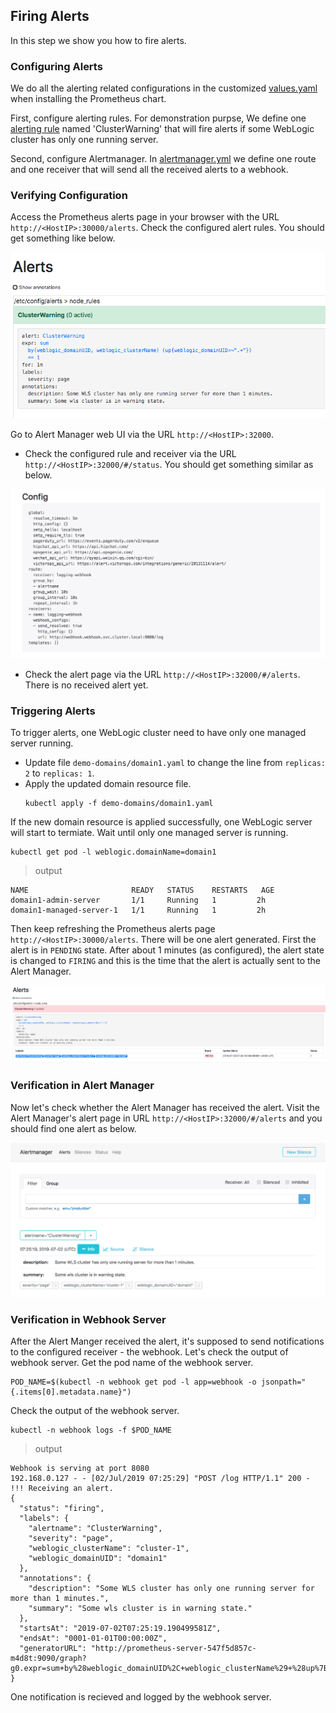 ## Firing Alerts
In this step we show you how to fire alerts.

### Configuring Alerts
We do all the alerting related configurations in the customized [values.yaml](../prometheus/values.yaml) when installing the Prometheus chart.  

First, configure alerting rules. For demonstration purpse, We define one [alerting rule](../prometheus/values.yaml#L45) named 'ClusterWarning' that will fire alerts if some WebLogic cluster has only one running server.

Second, configure Alertmanager. In [alertmanager.yml](../prometheus/values.yaml#L27) we define one route and one receiver that will send all the received alerts to a webhook.

### Verifying Configuration
Access the Prometheus alerts page in your browser with the URL `http://<HostIP>:30000/alerts`. Check the configured alert rules. You should get something like below.  

![Alert Rule](./images/alert-rule.png)  

Go to Alert Manager web UI via the URL `http://<HostIP>:32000`. 
- Check the configured rule and receiver via the URL `http://<HostIP>:32000/#/status`. You should get something similar as below.  

![Alert Manager Configuration](./images/alert-manager-config.png)  
- Check the alert page via the URL `http://<HostIP>:32000/#/alerts`. There is no received alert yet.

### Triggering Alerts
To trigger alerts, one WebLogic cluster need to have only one managed server running. 
- Update file `demo-domains/domain1.yaml` to change the line from `replicas: 2` to `replicas: 1`.
- Apply the updated domain resource file.
  ```
  kubectl apply -f demo-domains/domain1.yaml
  ```
If the new domain resource is applied successfully, one WebLogic server will start to termiate. Wait until only one managed server is running.
```
kubectl get pod -l weblogic.domainName=domain1
```
> output
```
NAME                       READY   STATUS    RESTARTS   AGE
domain1-admin-server       1/1     Running   1         2h
domain1-managed-server-1   1/1     Running   1         2h
```

Then keep refreshing the Prometheus alerts page `http://<HostIP>:30000/alerts`. There will be one alert generated. First the alert is in `PENDING` state. After about 1 minutes (as configured),  the alert state is changed to `FIRING` and this is the time that the alert is actually sent to the Alert Manager. 

![Active Alert](./images/active-alert.png)

### Verification in Alert Manager
Now let's check whether the Alert Manager has received the alert. Visit the Alert Manager's alert page in URL `http://<HostIP>:32000/#/alerts` and you should find one alert as below.

![Received Alert](./images/received-alert.png)

### Verification in Webhook Server
After the Alert Manger received the alert, it's supposed to send notifications to the configured receiver - the webhook. Let's check the output of webhook server.
Get the pod name of the webhook server.
```
POD_NAME=$(kubectl -n webhook get pod -l app=webhook -o jsonpath="{.items[0].metadata.name}")
```
Check the output of the webhook server.
```
kubectl -n webhook logs -f $POD_NAME
```
> output
```
Webhook is serving at port 8080
192.168.0.127 - - [02/Jul/2019 07:25:29] "POST /log HTTP/1.1" 200 -
!!! Receiving an alert.
{
  "status": "firing",
  "labels": {
    "alertname": "ClusterWarning",
    "severity": "page",
    "weblogic_clusterName": "cluster-1",
    "weblogic_domainUID": "domain1"
  },
  "annotations": {
    "description": "Some WLS cluster has only one running server for more than 1 minutes.",
    "summary": "Some wls cluster is in warning state."
  },
  "startsAt": "2019-07-02T07:25:19.190499581Z",
  "endsAt": "0001-01-01T00:00:00Z",
  "generatorURL": "http://prometheus-server-547f5d857c-m4d8t:9090/graph?g0.expr=sum+by%28weblogic_domainUID%2C+weblogic_clusterName%29+%28up%7Bweblogic_domainUID%3D~%22.%2B%22%7D%29+%3D%3D+1&g0.tab=1"
}
```
One notification is recieved and logged by the webhook server.
